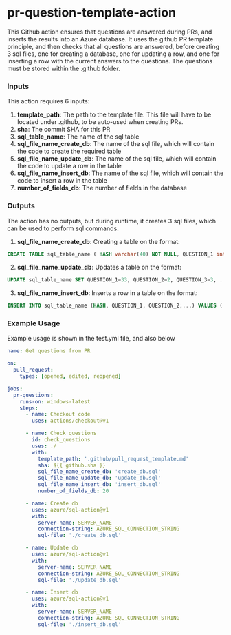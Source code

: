 # pr-question-template-action

This Github action ensures that questions are answered during PRs, and inserts the results into an Azure database. It uses the github PR template principle, and then checks that all questions are answered, before creating 3 sql files, one for creating a database, one for updating a row, and one for inserting a row with the current answers to the questions. The questions must be stored within the .github folder.

### Inputs

This action requires 6 inputs:

1. **template_path**: The path to the template file. This file will have to be located under .github, to be auto-used when creating PRs.
2. **sha**: The commit SHA for this PR
3. **sql_table_name**: The name of the sql table
4. **sql_file_name_create_db**: The name of the sql file, which will contain the code to create the required table
5. **sql_file_name_update_db**: The name of the sql file, which will contain the code to update a row in the table
6. **sql_file_name_insert_db**: The name of the sql file, which will contain the code to insert a row in the table
7. **number_of_fields_db**: The number of fields in the database

### Outputs

The action has no outputs, but during runtime, it creates 3 sql files, which can be used to perform sql commands.

1. **sql_file_name_create_db**: Creating a table on the format:

```sql
CREATE TABLE sql_table_name ( HASH varchar(40) NOT NULL, QUESTION_1 int, QUESTION_2 int, .... created_at DATETIME DEFAULT CURRENT_TIMESTAMP, PRIMARY KEY (HASH));
```

2. **sql_file_name_update_db**: Updates a table on the format:

```sql
UPDATE sql_table_name SET QUESTION_1=33, QUESTION_2=2, QUESTION_3=3, ... WHERE HASH='hsdughsdhgoshdghsdihgisdg';
```

3. **sql_file_name_insert_db**: Inserts a row in a table on the format:

```sql
INSERT INTO sql_table_name (HASH, QUESTION_1, QUESTION_2,...) VALUES ( 'hsdughsdhgoshdghsdihgisdg', 33, 2, ...);
```

### Example Usage

Example usage is shown in the test.yml file, and also below

```yaml
name: Get questions from PR

on:
  pull_request:
    types: [opened, edited, reopened]

jobs:
  pr-questions:
    runs-on: windows-latest
    steps:
      - name: Checkout code
        uses: actions/checkout@v1

      - name: Check questions
        id: check_questions
        uses: ./
        with:
          template_path: '.github/pull_request_template.md'
          sha: ${{ github.sha }}
          sql_file_name_create_db: 'create_db.sql'
          sql_file_name_update_db: 'update_db.sql'
          sql_file_name_insert_db: 'insert_db.sql'
          number_of_fields_db: 20

      - name: Create db
        uses: azure/sql-action@v1
        with:
          server-name: SERVER_NAME
          connection-string: AZURE_SQL_CONNECTION_STRING
          sql-file: './create_db.sql'

      - name: Update db
        uses: azure/sql-action@v1
        with:
          server-name: SERVER_NAME
          connection-string: AZURE_SQL_CONNECTION_STRING
          sql-file: './update_db.sql'

      - name: Insert db
        uses: azure/sql-action@v1
        with:
          server-name: SERVER_NAME
          connection-string: AZURE_SQL_CONNECTION_STRING
          sql-file: './insert_db.sql'
```
